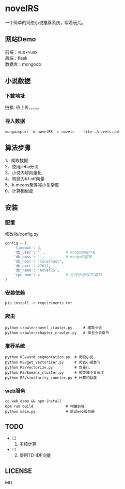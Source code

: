 # novelRS
一个简单的网络小说推荐系统，写着玩儿。

## 网站Demo
前端：vue+vuex <br>
后端：flask <br>
数据库：mongodb

## 小说数据
### 下载地址
链接: 待上传。。。。。

### 导入数据
``` shell
mongoimport -d novelRS -c novels  --file ./novels.dat
```

## 算法步骤
1、爬取数据<br>
2、使用jieba分词<br>
3、小说内容向量化<br>
4、转换为td-idf向量<br>
5、k-means聚类减小复杂度<br>
6、计算相似度<br>

## 安装
### 配置
修改lib/config.py
``` python
config = {
    'timeout': 3,
    'db_user': '',          # mongo的用户名
    'db_pass': '',          # mongo的密码
    'db_host': 'localhost',
    'db_port': 27017,
    'db_name': 'novelRS',
    'cpu_num': 4            # 并行分词的CPU数目
}
```

### 安装依赖
``` shell
pip install -r requirements.txt
```

### 爬虫
``` shell
python crawler/novel_crawler.py     # 爬取小说
python crawler/chapter_crawler.py   # 爬去小说章节
```

### 推荐系统
``` shell
python RS/word_segmentation.py  # 爬取小说
python RS/get_vectorizer.py     # 爬去小说章节
python RS/vectorize.py          # 向量化
python RS/kmeans_cluster.py     # 聚类减小复杂度
python RS/similarity_counter.py # 计算相似度
```

### web服务
``` shell
cd web_demo && npm install
npm run build               # 构建前端
python main.py              # 启动web服务器
```

## TODO
- [ ] 1. 多核计算
- [ ] 2. 使用TD-IDF向量


## LICENSE
MIT